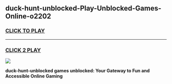 
## duck-hunt-unblocked-Play-Unblocked-Games-Online-o2202
<h3>
<a href="https://premium76.site?title=duck-hunt-unblocked&ref=25A">CLICK TO PLAY</a></h3>
<hr>

<h3>
<a href="https://premium76.site?title=duck-hunt-unblocked&ref=25A">CLICK 2 PLAY</a>
  
</h3>

<a href="https://premium76.site?title=duck-hunt-unblocked&ref=25A"><img src="https://clearcache.store/games.png"></a>


**duck-hunt-unblocked games unblocked: Your Gateway to Fun and Accessible Online Gaming**
